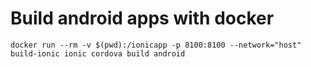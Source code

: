 # Build android apps with docker
`docker run --rm -v $(pwd):/ionicapp -p 8100:8100 --network="host" build-ionic ionic cordova build android`
